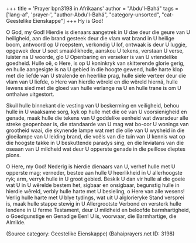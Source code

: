 +++
title = 'Prayer bpn3198 in Afrikaans'
author = "Abdu'l-Bahá"
tags = ['lang-af', 'prayer-', "author-Abdu'l-Bahá", "category-unsorted", "cat-Geestelike Eienskappe"]
+++
Hy is God!

O God, my God! Hierdie is dienaars aangetrek in U dae deur die geure van U heiligheid, aan die brand gesteek deur die vlam wat brand in U heilige boom, antwoord op U roepstem, verkondig U lof, ontwaak is deur U luggie, opgewek deur U soet smaaklikhede, aanskou U tekens, verstaan U verse, luister na U woorde, glo U Openbaring en verseker is van U vriendelike goedheid. Hulle oë, o Here, is op U koninkryk van skitterende glorie gerig, en hulle aangesigte is na U gebied in die hoogte gewend, hulle harte klop met die liefde van U stralende en heerlike prag, hulle siele verteer deur die vlam van U liefde, o Here van hierdie wêreld en die wêreld hierná, hulle lewens sied met die gloed van hulle verlange na U en hulle trane is om U onthalwe uitgestort.

Skuil hulle binnekant die vesting van U beskerming en veiligheid, behou hulle in U waaksame sorg, kyk op hulle met die oë van U voorsienigheid en genade, maak hulle die tekens van U goddelike eenheid wat dwarsdeur alle streke geopenbaar is, die standaarde van U mag wat bo-oor U wonings van grootheid waai, die skynende lampe wat met die olie van U wysheid in die gloeilampe van U leiding brand, die voëls van die tuin van U kennis wat op die hoogste takke in U beskuttende paradys sing, en die leviatans van die oseaan van U mildheid wat deur U opperste genade in die peillose dieptes plons.

O Here, my God! Nederig is hierdie dienaars van U, verhef hulle met U opperste mag; verneder, bestee aan hulle U heerlikheid in U allerhoogste ryk; arm, verryk hulle in U groot gebied. Beskik U dan vir hulle al die goeie wat U in U wêrelde bestem het, sigbaar en onsigbaar, begunstig hulle in hierdie wêreld, verbly hulle harte met U besieling, o Here van alle wesens! Verlig hulle harte met U blye tydings, wat uit U alglorieryke Stand versprei is, maak hulle stappe stewig in U Allergrootste Verbond en versterk hulle lendene in U ferme Testament, deur U mildheid en beloofde barmhartigheid, o Goedgunstige en Genadige Een! U is, voorwaar, die Barmhartige, die Almilde.

(Source category: Geestelike Eienskappe)
(Bahaiprayers.net ID: 3198)
